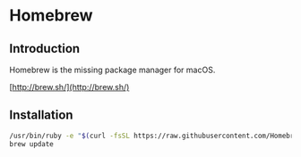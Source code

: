 # Homebrew

## Introduction

Homebrew is the missing package manager for macOS.

[http://brew.sh/](http://brew.sh/)

## Installation

```bash
/usr/bin/ruby -e "$(curl -fsSL https://raw.githubusercontent.com/Homebrew/install/master/install)"
brew update
```
